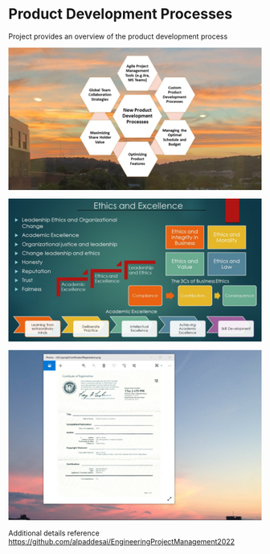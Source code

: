 # Product Development Processes

Project provides an overview of the product development process 

![image](ProductDevelopmentProcesses.jpg)

![image](Ethics.jpg)

![image](USCopyrightCertificate.png)

Additional details reference https://github.com/alpaddesai/EngineeringProjectManagement2022
